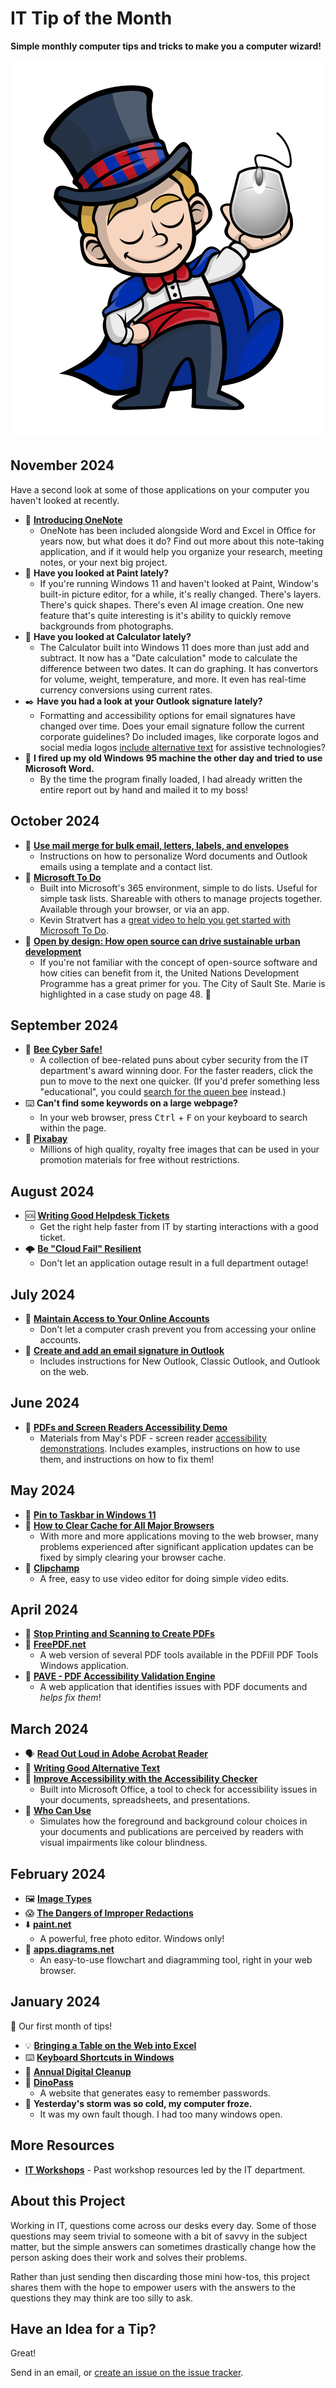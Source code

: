 # IT Tip of the Month

**Simple monthly computer tips and tricks to make you a computer wizard!**

![Wizard](wizard.png)

<!--
## December 2024

- 📲 [**Increase Your Service Level with QR Codes**](2024/12-dec/qr-codes.md)
  - Adding QR Codes to your brochures and signage is an easy way to
    increase your service level at no cost.
-->

## November 2024

Have a second look at some of those applications on your computer you haven't looked at recently.

- 🔗 [**Introducing OneNote**](https://support.microsoft.com/en-us/office/introducing-onenote-38be036d-5b5a-49ad-83be-292fe53ad7b3)
  - OneNote has been included alongside Word and Excel in Office for years now, but what does it do?
    Find out more about this note-taking application, and if it would help you organize
    your research, meeting notes, or your next big project.
- 🎨 **Have you looked at Paint lately?**
  - If you're running Windows 11 and haven't looked at Paint, Window's built-in picture editor, for a while, it's really changed.
    There's layers. There's quick shapes. There's even AI image creation.
    One new feature that's quite interesting is it's ability to quickly remove backgrounds from photographs.
- 🧮 **Have you looked at Calculator lately?**
  - The Calculator built into Windows 11 does more than just add and subtract.
    It now has a "Date calculation" mode to calculate the difference between two dates.
    It can do graphing.
    It has convertors for volume, weight, temperature, and more.
    It even has real-time currency conversions using current rates.
- ✒️ **Have you had a look at your Outlook signature lately?**
  - Formatting and accessibility options for email signatures have changed over time.
    Does your email signature follow the current corporate guidelines?
    Do included images, like corporate logos and social media logos
    [include alternative text](2024/03-mar/alternative-text.md)
    for assistive technologies?
- 🤣 **I fired up my old Windows 95 machine the other day and tried to use Microsoft Word.**
  - By the time the program finally loaded, I had already written the entire report out by hand and mailed it to my boss!

## October 2024

- 🔗 [**Use mail merge for bulk email, letters, labels, and envelopes**](https://support.microsoft.com/en-us/office/use-mail-merge-for-bulk-email-letters-labels-and-envelopes-f488ed5b-b849-4c11-9cff-932c49474705)
  - Instructions on how to personalize Word documents and Outlook emails using a template and a contact list.
- 🔗 [**Microsoft To Do**](https://to-do.office.com)
  - Built into Microsoft's 365 environment, simple to do lists.
    Useful for simple task lists. Shareable with others to manage projects together.
    Available through your browser, or via an app.
  - Kevin Stratvert has a [great video to help you get started with Microsoft To Do](https://www.youtube.com/watch?v=MCc56WuQMjk).
- 📖 [**Open by design: How open source can drive sustainable urban development**](https://www.undp.org/publications/open-design-how-open-source-can-drive-sustainable-urban-development)
  - If you're not familiar with the concept of open-source software and how cities can benefit from it,
    the United Nations Development Programme has a great primer for you.
    The City of Sault Ste. Marie is highlighted in a case study on page 48. 🎉

## September 2024

- 🐝 [**Bee Cyber Safe!**](https://cityssm.github.io/national-bee-day/puns.html)
  - A collection of bee-related puns about cyber security from the IT department's award winning door.
    For the faster readers, click the pun to move to the next one quicker.
    (If you'd prefer something less "educational", you could [search for the queen bee](https://cityssm.github.io/national-bee-day/) instead.)
- ⌨️ **Can't find some keywords on a large webpage?**
  - In your web browser, press <kbd>Ctrl</kbd> + <kbd>F</kbd> on your keyboard to search within the page.
- 🔗 [**Pixabay**](https://pixabay.com/)
  - Millions of high quality, royalty free images that can be used in your promotion materials for free without restrictions.

## August 2024

- 🆘 [**Writing Good Helpdesk Tickets**](2024/08-aug/writing-good-tickets.md)
  - Get the right help faster from IT by starting interactions with a good ticket.
- 🌩️ [**Be "Cloud Fail" Resilient**](2024/08-aug/be-cloud-fail-resilient.md)
  - Don't let an application outage result in a full department outage!

## July 2024

- 🔑 [**Maintain Access to Your Online Accounts**](2024/07-jul/maintain-online-accounts.md)
  - Don't let a computer crash prevent you from accessing your online accounts.
- 🔗 [**Create and add an email signature in Outlook**](https://support.microsoft.com/en-us/office/create-and-add-an-email-signature-in-outlook-8ee5d4f4-68fd-464a-a1c1-0e1c80bb27f2#PickTab=Classic_Outlook)
  - Includes instructions for New Outlook, Classic Outlook, and Outlook on the web.

## June 2024

- 🦻 [**PDFs and Screen Readers Accessibility Demo**](https://cityssm.github.io/accessibility-demo-2024/)
  - Materials from May's PDF - screen reader [accessibility demonstrations](https://x.com/SooShoe/status/1795861557856944370). Includes examples, instructions on how to use them, and instructions on how to fix them!

## May 2024

- 📌 [**Pin to Taskbar in Windows 11**](2024/05-may/pin-to-taskbar.md)
- 🔗 [**How to Clear Cache for All Major Browsers**](https://kinsta.com/knowledgebase/how-to-clear-browser-cache/)
  - With more and more applications moving to the web browser, many problems experienced after significant application updates can be fixed by simply clearing your browser cache.
- 🔗 [**Clipchamp**](https://clipchamp.com/en/)
  - A free, easy to use video editor for doing simple video edits.

## April 2024

- 🛑 [**Stop Printing and Scanning to Create PDFs**](2024/04-apr/stop-printing-and-scanning.md)
- 🔗 [**FreePDF.net**](http://www.freepdf.net/)
  - A web version of several PDF tools available in the PDFill PDF Tools Windows application.
- 🔗 [**PAVE - PDF Accessibility Validation Engine**](https://pave-pdf.org/?lang=en)
  - A web application that identifies issues with PDF documents and _helps fix them_!

## March 2024

- 🗣️ [**Read Out Loud in Adobe Acrobat Reader**](2024/03-mar/pdf-read-out-loud.md)
- 📝 [**Writing Good Alternative Text**](2024/03-mar/alternative-text.md)
- 🔗 [**Improve Accessibility with the Accessibility Checker**](https://support.microsoft.com/en-us/office/improve-accessibility-with-the-accessibility-checker-a16f6de0-2f39-4a2b-8bd8-5ad801426c7f)
  - Built into Microsoft Office, a tool to check for accessibility issues in your documents, spreadsheets, and presentations.
- 🔗 [**Who Can Use**](https://www.whocanuse.com/)
  - Simulates how the foreground and background colour choices in your documents and publications are perceived by readers with visual impairments like colour blindness.

## February 2024

- 🖼️ [**Image Types**](2024/02-feb/image-types.md)
- 😱 [**The Dangers of Improper Redactions**](2024/02-feb/improper-redactions.md)
- ⬇️ [**paint.net**](https://getpaint.net/)
  - A powerful, free photo editor. Windows only!
- 🔗 [**apps.diagrams.net**](https://app.diagrams.net/)
  - An easy-to-use flowchart and diagramming tool, right in your web browser.

## January 2024

👶 Our first month of tips!

- 💡 [**Bringing a Table on the Web into Excel**](2024/01-jan/web-table-to-excel.md)
- ⌨️ [**Keyboard Shortcuts in Windows**](2024/01-jan/keyboard-shortcuts.md)
- 🧹 [**Annual Digital Cleanup**](2024/01-jan/digital-cleanup.md)
- 🔗 [**DinoPass**](https://www.dinopass.com/)
  - A website that generates easy to remember passwords.
- 🤪 **Yesterday's storm was so cold, my computer froze.**
  - It was my own fault though. I had too many windows open.

## More Resources

- [**IT Workshops**](https://github.com/cityssm/itWorkshops/) - Past workshop resources led by the IT department.

## About this Project

Working in IT, questions come across our desks every day.
Some of those questions may seem trivial to someone with a bit of savvy in the subject matter,
but the simple answers can sometimes drastically change how the person asking does their work
and solves their problems.

Rather than just sending then discarding those mini how-tos,
this project shares them with the hope to empower users with the answers to the questions
they may think are too silly to ask.

## Have an Idea for a Tip?

Great!

Send in an email,
or [create an issue on the issue tracker](https://github.com/cityssm/tip-of-the-month/issues/new/choose).
